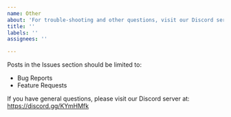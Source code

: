 ```yaml
---
name: Other
about: 'For trouble-shooting and other questions, visit our Discord server:  https://discord.gg/KYmHMfk'
title: ''
labels: ''
assignees: ''

---
```


Posts in the Issues section should be limited to:
- Bug Reports
- Feature Requests

If you have general questions, please visit our Discord server at: https://discord.gg/KYmHMfk

